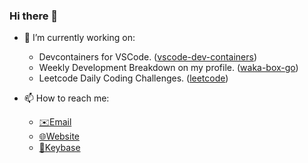 ### Hi there 👋

- 🔭 I’m currently working on: 
  * Devcontainers for VSCode. ([vscode-dev-containers](https://github.com/microsoft/vscode-dev-containers))
  * Weekly Development Breakdown on my profile. ([waka-box-go](https://github.com/AarynSmith/waka-box-go))
  * Leetcode Daily Coding Challenges. ([leetcode](https://leetcode.com/explore/featured/card/july-leetcoding-challenge/))

- 📫 How to reach me: 
  * [✉️Email](mailto:aarynsmith@gmail.com)
  * [🌐Website](https://aarynsmith.com)
  * [🔑Keybase](https://keybase.io/aarynsmith)
